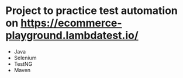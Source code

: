 # Project to practice test automation on https://ecommerce-playground.lambdatest.io/

- Java
- Selenium
- TestNG
- Maven
